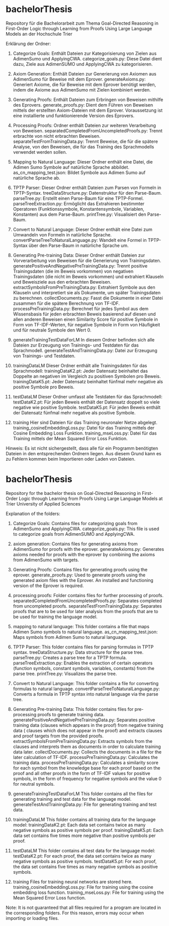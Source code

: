 # bachelorThesis
Repository für die Bachelorarbeit zum Thema Goal-Directed Reasoning in First-Order Logic through Learning from Proofs Using Large Language Models an der Hochschule Trier

Erklärung der Ordner:

1. Categorize Goals:
Enthält Dateien zur Kategorisierung von Zielen aus AdimenSumo und ApplyingCWA.
categorize_goals.py: Diese Datei dient dazu, Ziele aus AdimenSUMO und ApplyingCWA zu kategorisieren.

2. Axiom Generation:
Enthält Dateien zur Generierung von Axiomen aus AdimenSumo für Beweise mit dem Eprover.
generateAxioms.py: Generiert Axiome, die für Beweise mit dem Eprover benötigt werden, indem die Axiome aus AdimenSumo mit Zielen kombiniert werden.

3. Generating Proofs:
Enthält Dateien zum Erbringen von Beweisen mithilfe des Eprovers.
generate_proofs.py: Dient dem Führen von Beweisen mittels der erstellten Axiom-Dateien mit dem Eprover. Voraussetzung ist eine installierte und funktionierende Version des Eprovers.

4. Processing Proofs:
Ordner enthält Dateien zur weiteren Verarbeitung von Beweisen.
separatedCompletedFromUncompletedProofs.py: Trennt erbrachte von nicht erbrachten Beweisen.
separateTestFromTrainingData.py: Trennt Beweise, die für die spätere Analyse, von den Beweisen, die für das Training des Sprachmodells verwendet werden sollen.

5. Mapping to Natural Language:
Dieser Ordner enthält eine Datei, die Adimen Sumo Symbole auf natürliche Sprache abbildet.
as_cn_mapping_test.json: Bildet Symbole aus Adimen Sumo auf natürliche Sprache ab.

6. TPTP Parser:
Dieser Ordner enthält Dateien zum Parsen von Formeln in TPTP-Syntax.
treeDataStructure.py: Datenstruktur für den Parse-Baum.
parseTree.py: Erstellt einen Parse-Baum für eine TPTP-Formel.
parseTreeExtraction.py: Ermöglicht das Extrahieren bestimmter Operatoren (Funktionssymbole, Konstantensymbole, Variablen, Konstanten) aus dem Parse-Baum.
printTree.py: Visualisiert den Parse-Baum.

7. Convert to Natural Language:
Dieser Ordner enthält eine Datei zum Umwandeln von Formeln in natürliche Sprache.
convertParseTreeToNaturalLanguage.py: Wandelt eine Formel in TPTP-Syntax über den Parse-Baum in natürliche Sprache um.

8. Generating Pre-training Data:
Dieser Ordner enthält Dateien zur Vorverarbeitung von Beweisen für die Generierung von Trainingsdaten.
generatePositiveAndNegativePreTrainingData.py: Trennt positive Trainingsdaten (die im Beweis vorkommen) von negativen Trainingsdaten (die nicht im Beweis vorkommen) und extrahiert Klauseln und Beweisziele aus den erbrachten Beweisen.
extractSymbolsFromPreTrainingData.py: Extrahiert Symbole aus den Klauseln und interpretiert sie als Dokumente, um später Trainingsdaten zu berechnen.
collectDocuments.py: Fasst die Dokumente in einer Datei zusammen für die spätere Berechnung von TF-IDF.
processPreTrainingData.py: Berechnet für jedes Symbol aus dem Wissensbasis für jeden erbrachten Beweis basierend auf diesen und allen anderen Beweisen einen Similarity Score für positive Symbole in Form von TF-IDF-Werten, für negative Symbole in Form von Häufigkeit und für neutrale Symbole den Wert 0.

9. generateTrainingTestDataForLM
In diesem Ordner befinden sich alle Dateien zur Erzeugung von Trainings- und Testdaten für das Sprachmodell.
generateTestAndTrainingData.py: Datei zur Erzeugung von Trainings- und Testdaten.

11. trainingDataLM
Dieser Ordner enthält alle Trainingsdaten für das Sprachmodell:
trainingDataK2.pt: Jeder Datensatz beinhaltet das Doppelte an negativen im Vergleich zu positiven Symbolen pro Beweis.
trainingDataK5.pt: Jeder Datensatz beinhaltet fünfmal mehr negative als positive Symbole pro Beweis.

12. testDataLM
Dieser Ordner umfasst alle Testdaten für das Sprachmodell:
testDataK2.pt: Für jeden Beweis enthält der Datensatz doppelt so viele negative wie positive Symbole.
testDataK5.pt: Für jeden Beweis enthält der Datensatz fünfmal mehr negative als positive Symbole.

13. training
Hier sind Dateien für das Training neuronaler Netze abgelegt.
training_cosineEmbeddingLoss.py: Datei für das Training mittels der Cosine Embedding Loss Funktion.
training_mseLoss.py: Datei für das Training mittels der Mean Squared Error Loss Funktion.

Hinweis: Es ist nicht sichergestellt, dass alle für ein Programm benötigten Dateien in den entsprechenden Ordnern liegen. Aus diesem Grund kann es zu Fehlern kommen beim Importieren oder Laden von Dateien.

# bachelorThesis
Repository for the bachelor thesis on Goal-Directed Reasoning in First-Order Logic through Learning from Proofs Using Large Language Models at Trier University of Applied Sciences

Explanation of the folders:

1. Categorize Goals:
Contains files for categorizing goals from AdimenSumo and ApplyingCWA.
categorize_goals.py: This file is used to categorize goals from AdimenSUMO and ApplyingCWA.

2. axiom generation:
Contains files for generating axioms from AdimenSumo for proofs with the eprover.
generateAxioms.py: Generates axioms needed for proofs with the eprover by combining the axioms from AdimenSumo with targets.

3. Generating Proofs:
Contains files for generating proofs using the eprover.
generate_proofs.py: Used to generate proofs using the generated axiom files with the Eprover. An installed and functioning version of the Eprover is required.

4. processing proofs:
Folder contains files for further processing of proofs.
separatedCompletedFromUncompletedProofs.py: Separates completed from uncompleted proofs.
separateTestFromTrainingData.py: Separates proofs that are to be used for later analysis from the proofs that are to be used for training the language model.

5. mapping to natural language:
This folder contains a file that maps Adimen Sumo symbols to natural language.
as_cn_mapping_test.json: Maps symbols from Adimen Sumo to natural language.

6. TPTP Parser:
This folder contains files for parsing formulas in TPTP syntax.
treeDataStructure.py: Data structure for the parse tree.
parseTree.py: Creates a parse tree for a TPTP formula.
parseTreeExtraction.py: Enables the extraction of certain operators (function symbols, constant symbols, variables, constants) from the parse tree.
printTree.py: Visualizes the parse tree.

7. Convert to Natural Language:
This folder contains a file for converting formulas to natural language.
convertParseTreeToNaturalLanguage.py: Converts a formula in TPTP syntax into natural language via the parse tree.

8. Generating Pre-training Data:
This folder contains files for pre-processing proofs to generate training data.
generatePositiveAndNegativePreTrainingData.py: Separates positive training data (clauses which appears in the proof) from negative training data ( clauses which does not appear in the proof) and extracts clauses and proof targets from the provided proofs.
extractSymbolsFromPreTrainingData.py: Extracts symbols from the clauses and interprets them as documents in order to calculate training data later.
collectDocuments.py: Collects the documents in a file for the later calculation of TF-IDF.
processPreTrainingData.py: Calculates the training data.
processPreTrainingData.py: Calculates a similarity score for each symbol from the knowledge base for each proof based on the proof and all other proofs in the form of TF-IDF values for positive symbols, in the form of frequency for negative symbols and the value 0 for neutral symbols.

9. generateTrainingTestDataForLM
This folder contains all the files for generating training and test data for the language model.
generateTestAndTrainingData.py: File for generating training and test data.

10. trainingDataLM
This folder contains all training data for the language model:
trainingDataK2.pt: Each data set contains twice as many negative symbols as positive symbols per proof.
trainingDataK5.pt: Each data set contains five times more negative than positive symbols per proof.

11. testDataLM
This folder contains all test data for the language model:
testDataK2.pt: For each proof, the data set contains twice as many negative symbols as positive symbols.
testDataK5.pt: For each proof, the data set contains five times as many negative symbols as positive symbols.

12. training
Files for training neural networks are stored here.
training_cosineEmbeddingLoss.py: File for training using the cosine embedding loss function.
training_mseLoss.py: File for training using the Mean Squared Error Loss function.

Note: It is not guaranteed that all files required for a program are located in the corresponding folders. For this reason, errors may occur when importing or loading files.